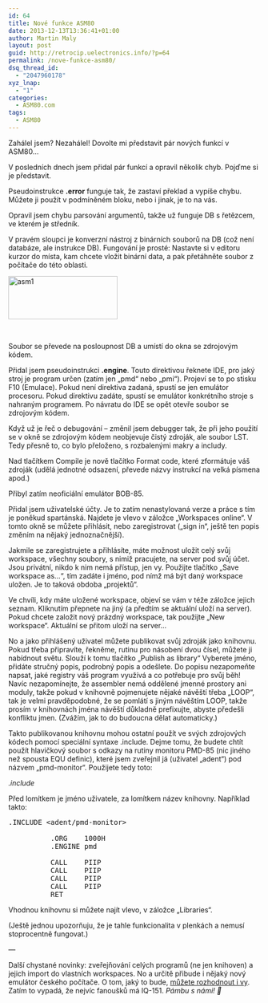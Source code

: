 ```yaml
---
id: 64
title: Nové funkce ASM80
date: 2013-12-13T13:36:41+01:00
author: Martin Maly
layout: post
guid: http://retrocip.uelectronics.info/?p=64
permalink: /nove-funkce-asm80/
dsq_thread_id:
  - "2047960178"
xyz_lnap:
  - "1"
categories:
  - ASM80.com
tags:
  - ASM80
---
```

Zahálel jsem? Nezahálel! Dovolte mi představit pár nových funkcí v ASM80&#8230;

<!--more-->

V posledních dnech jsem přidal pár funkcí a opravil několik chyb. Pojďme si je představit.

Pseudoinstrukce **.error** funguje tak, že zastaví překlad a vypíše chybu. Můžete ji použít v podmíněném bloku, nebo i jinak, je to na vás.

Opravil jsem chybu parsování argumentů, takže už funguje DB s řetězcem, ve kterém je středník.

V pravém sloupci je konverzní nástroj z binárních souborů na DB (což není databáze, ale instrukce DB). Fungování je prosté: Nastavte si v editoru kurzor do místa, kam chcete vložit binární data, a pak přetáhněte soubor z počítače do této oblasti.

[<img loading="lazy" class="aligncenter size-full wp-image-65" alt="asm1" src="http://retrocip.uelectronics.info/wp-content/uploads/sites/6/2013/12/asm1.jpg" width="218" height="86" />](http://retrocip.uelectronics.info/wp-content/uploads/sites/6/2013/12/asm1.jpg)

&nbsp;

Soubor se převede na posloupnost DB a umístí do okna se zdrojovým kódem.

Přidal jsem pseudoinstrukci **.engine**. Touto direktivou řeknete IDE, pro jaký stroj je program určen (zatím jen &#8222;pmd&#8220; nebo &#8222;pmi&#8220;). Projeví se to po stisku F10 (Emulace). Pokud není direktiva zadaná, spustí se jen emulátor procesoru. Pokud direktivu zadáte, spustí se emulátor konkrétního stroje s nahraným programem. Po návratu do IDE se opět otevře soubor se zdrojovým kódem.

Když už je řeč o debugování &#8211; změnil jsem debugger tak, že při jeho použití se v okně se zdrojovým kódem neobjevuje čistý zdroják, ale soubor LST. Tedy přesně to, co bylo přeloženo, s rozbalenými makry a includy.

Nad tlačítkem Compile je nově tlačítko Format code, které zformátuje váš zdroják (udělá jednotné odsazení, převede názvy instrukcí na velká písmena apod.)

Přibyl zatím neoficiální emulátor BOB-85.

Přidal jsem uživatelské účty. Je to zatím nenastylovaná verze a práce s tím je poněkud spartánská. Najdete je vlevo v záložce &#8222;Workspaces online&#8220;. V tomto okně se můžete přihlásit, nebo zaregistrovat (&#8222;sign in&#8220;, ještě ten popis změním na nějaký jednoznačnější).

Jakmile se zaregistrujete a přihlásíte, máte možnost uložit celý svůj workspace, všechny soubory, s nimiž pracujete, na server pod svůj účet. Jsou privátní, nikdo k nim nemá přístup, jen vy. Použijte tlačítko &#8222;Save workspace as&#8230;&#8220;, tím zadáte i jméno, pod nímž má být daný workspace uložen. Je to taková obdoba &#8222;projektů&#8220;.

Ve chvíli, kdy máte uložené workspace, objeví se vám v téže záložce jejich seznam. Kliknutím přepnete na jiný (a předtím se aktuální uloží na server). Pokud chcete založit nový prázdný workspace, tak použijte &#8222;New workspace&#8220;. Aktuální se přitom uloží na server&#8230;

No a jako přihlášený uživatel můžete publikovat svůj zdroják jako knihovnu. Pokud třeba připravíte, řekněme, rutinu pro násobení dvou čísel, můžete ji nabídnout světu. Slouží k tomu tlačítko &#8222;Publish as library&#8220; Vyberete jméno, přidáte stručný popis, podrobný popis a odešlete. Do popisu nezapomeňte napsat, jaké registry váš program využívá a co potřebuje pro svůj běh! Navíc nezapomínejte, že assembler nemá oddělené jmenné prostory ani moduly, takže pokud v knihovně pojmenujete nějaké návěští třeba &#8222;LOOP&#8220;, tak je velmi pravděpodobné, že se pomlátí s jiným návěštím LOOP, takže prosím v knihovnách jména návěští důkladně prefixujte, abyste předešli konfliktu jmen. (Zvážím, jak to do budoucna dělat automaticky.)

Takto publikovanou knihovnu mohou ostatní použít ve svých zdrojových kódech pomocí speciální syntaxe .include. Dejme tomu, že budete chtít použít hlavičkový soubor s odkazy na rutiny monitoru PMD-85 (nic jiného než spousta EQU definic), které jsem zveřejnil já (uživatel &#8222;adent&#8220;) pod názvem &#8222;pmd-monitor&#8220;. Použijete tedy toto:

<p class="">
  <em>.include <adent/pmd-monitor></em>
</p>

Před lomítkem je jméno uživatele, za lomítkem název knihovny. Například takto:

<pre>.INCLUDE &lt;adent/pmd-monitor> 

          .ORG    1000H 
          .ENGINE pmd 

          CALL    PIIP 
          CALL    PIIP 
          CALL    PIIP 
          CALL    PIIP 
          RET     </pre>

Vhodnou knihovnu si můžete najít vlevo, v záložce &#8222;Libraries&#8220;.

(Ještě jednou upozorňuju, že je tahle funkcionalita v plenkách a nemusí stoprocentně fungovat.)

&#8212;

Další chystané novinky: zveřejňování celých programů (ne jen knihoven) a jejich import do vlastních workspaces. No a určitě přibude i nějaký nový emulátor českého počítače. O tom, jaký to bude, [můžete rozhodnout i vy](http://twtpoll.com/l53s2lh6wprq1i8). Zatím to vypadá, že nejvíc fanoušků má IQ-151. _Pámbu s námi! 🙂_
